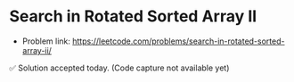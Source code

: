 # Search in Rotated Sorted Array II
- Problem link: https://leetcode.com/problems/search-in-rotated-sorted-array-ii/

✅ Solution accepted today. (Code capture not available yet)
